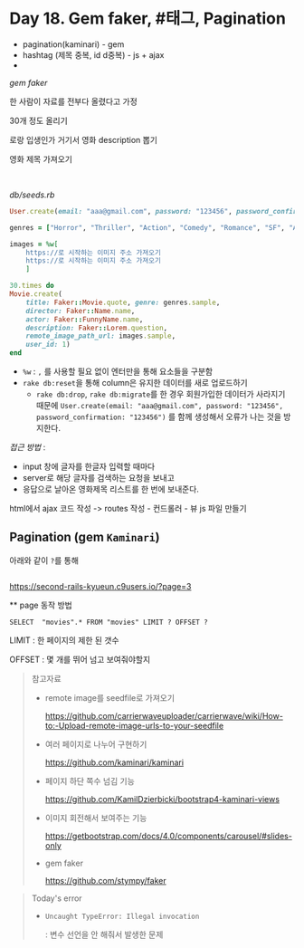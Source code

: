 # Day 18. Gem faker, #태그, Pagination



- pagination(kaminari) - gem
- hashtag (제목 중복, id d중복) - js + ajax
- 



*gem faker*

한 사람이 자료를 전부다 올렸다고 가정 

30개 정도 올리기

로랑 입생인가 거기서 영화 description 뽑기

영화 제목 가져오기

<br>

*db/seeds.rb*

```ruby
User.create(email: "aaa@gmail.com", password: "123456", password_confirmation: "123456")

genres = ["Horror", "Thriller", "Action", "Comedy", "Romance", "SF", "Adventure"]

images = %w[
    https://로 시작하는 이미지 주소 가져오기
	https://로 시작하는 이미지 주소 가져오기
    ]

30.times do
Movie.create(
    title: Faker::Movie.quote, genre: genres.sample, 
    director: Faker::Name.name, 
    actor: Faker::FunnyName.name, 
    description: Faker::Lorem.question, 
    remote_image_path_url: images.sample,
    user_id: 1)
end
```

- `%w` : `,` 를 사용할 필요 없이 엔터만을 통해 요소들을 구분함
- `rake db:reset`을 통해 column은 유지한 데이터를 새로 업로드하기
  - `rake db:drop`, `rake db:migrate`를 한 경우 회원가입한 데이터가 사라지기 때문에 `User.create(email: "aaa@gmail.com", password: "123456", password_confirmation: "123456")` 를 함께 생성해서 오류가 나는 것을 방지한다.

 



*접근 방법* :

- input 창에 글자를 한글자 입력할 때마다
- server로 해당 글자를 검색하는 요청을 보내고
- 응답으로 날아온 영화제목 리스트를 한 번에 보내준다. 



html에서 ajax 코드 작성 -> routes 작성 - 컨드롤러 - 뷰 js 파일 만들기 



## Pagination (gem `Kaminari`)



아래와 같이 `?`를 통해 

```

```



https://second-rails-kyueun.c9users.io/?page=3



** page 동작 방법

```
SELECT  "movies".* FROM "movies" LIMIT ? OFFSET ? 
```

LIMIT :  한 페이지의 제한 된 갯수 

OFFSET :  몇 개를 뛰어 넘고 보여줘야할지 







> 참고자료
>
> - remote image를 seedfile로 가져오기
>
>   https://github.com/carrierwaveuploader/carrierwave/wiki/How-to:-Upload-remote-image-urls-to-your-seedfile
>
> - 여러 페이지로 나누어 구현하기
>
>   https://github.com/kaminari/kaminari
>
> - 페이지 하단 쪽수 넘김 기능
>
>   https://github.com/KamilDzierbicki/bootstrap4-kaminari-views
>
> - 이미지 회전해서 보여주는 기능
>
>   https://getbootstrap.com/docs/4.0/components/carousel/#slides-only
>
> - gem faker
>
>   https://github.com/stympy/faker



>  Today's error
>
> - `Uncaught TypeError: Illegal invocation` 
>
>   : 변수 선언을 안 해줘서 발생한 문제